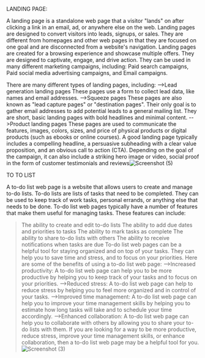 
LANDING PAGE:

A landing page is a standalone web page that a visitor "lands" on after clicking a link in an email, ad, or anywhere else on the web. Landing pages are designed to convert visitors into leads, signups, or sales. They are different from homepages and other web pages in that they are focused on one goal and are disconnected from a website's navigation.
Landing pages are created for a browsing experience and showcase multiple offers. They are designed to captivate, engage, and drive action. They can be used in many different marketing campaigns, including: Paid search campaigns, Paid social media advertising campaigns, and Email campaigns.

There are many different types of landing pages, including:
-->Lead generation landing pages
These pages use a form to collect lead data, like names and email addresses.
-->Squeeze pages
These pages are also known as "lead capture pages" or "destination pages". Their only goal is to gather email addresses to add potential leads to a general mailing list. They are short, basic landing pages with bold headlines and minimal content.
-->Product landing pages
These pages are used to communicate the features, images, colors, sizes, and price of physical products or digital products (such as ebooks or online courses).
A good landing page typically includes a compelling headline, a persuasive subheading with a clear value proposition, and an obvious call to action (CTA). Depending on the goal of the campaign, it can also include a striking hero image or video, social proof in the form of customer testimonials and reviews![Screenshot (5)](https://github.com/KomalGupta001/OCTANET_APRIL/assets/88608898/db09d18e-49f9-4474-94b3-a46c595379aa)

TO TO LIST

A to-do list web page is a website that allows users to create and manage to-do lists. To-do lists are lists of tasks that need to be completed. They can be used to keep track of work tasks, personal errands, or anything else that needs to be done.
To-do list web pages typically have a number of features that make them useful for managing tasks. These features can include:
>The ability to create and edit to-do lists
>The ability to add due dates and priorities to tasks
>The ability to mark tasks as complete
>The ability to share to-do lists with others
>The ability to receive notifications when tasks are due
To-do list web pages can be a helpful tool for staying organized and on top of your tasks. They can help you to save time and stress, and to focus on your priorities.
Here are some of the benefits of using a to-do list web page:
-->Increased productivity:
A to-do list web page can help you to be more productive by helping you to keep track of your tasks and to focus on your priorities.
-->Reduced stress:
A to-do list web page can help to reduce stress by helping you to feel more organized and in control of your tasks.
-->Improved time management:
A to-do list web page can help you to improve your time management skills by helping you to estimate how long tasks will take and to schedule your time accordingly.
-->Enhanced collaboration:
A to-do list web page can help you to collaborate with others by allowing you to share your to-do lists with them.
If you are looking for a way to be more productive, reduce stress, improve your time management skills, or enhance collaboration, then a to-do list web page may be a helpful tool for you.![Screenshot (3)](https://github.com/KomalGupta001/OCTANET_APRIL/assets/88608898/1a749e9f-a24c-4413-bedc-c1bcded0392b)
